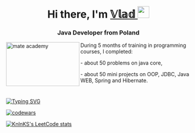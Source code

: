 <h1 align="center">Hi there, I'm <a href="https://daniilshat.ru/" target="_blank">
𝕍𝕝𝕒𝕕
</a> 
<img src="https://github.com/blackcater/blackcater/raw/main/images/Hi.gif" height="32"/></h1>
<h3 align="center">Java Developer from Poland</h3>

<body>
  <img src="https://eduzorro.com/wp-content/uploads/2020/01/MA-logo_png-01.png"  align="left" width="200" height="120"  title="mate academy"/>
<p style="margin-left: 40px"> During 5 months of training in programming courses, I completed:</p>
<p style="margin-left: 40px"> - about 50 problems on java core,</p>
<p style="margin-left: 40px"> - about 50 mini projects on OOP, JDBC, Java WEB, Spring and Hibernate.</p>
</body>

<h1 align="center"> </h1>

[![Typing SVG](https://readme-typing-svg.herokuapp.com/?lines=First+line+of+text;Second+line+of+text)](https://git.io/typing-svg)


[![codewars](https://www.codewars.com/users/manglhorn/badges/large)](https://www.codewars.com/users/manglhorn)   

[![KnlnKS's LeetCode stats](https://leetcode-stats-six.vercel.app/api?username=manglhorn&theme=dark)](https://github.com/KnlnKS/leetcode-stats)
